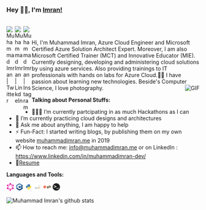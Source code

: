 ### Hey 👋🏽, I'm [Imran!](https://theimrankhalid.com/)

<br/>


<a href="https://twitter.com/mimran_dev">
<img align="left" alt="Muhammad Imran | Twitter" width="22px" src="https://cdn.jsdelivr.net/npm/simple-icons@v3/icons/twitter.svg" />
</a>
<a href="https://www.linkedin.com/in/muhammadimran-dev">
<img align="left" alt="Muhammad Imran | LinkdeIn" width="22px" src="https://cdn.jsdelivr.net/npm/simple-icons@v3/icons/linkedin.svg" />
</a>
<a href="https://www.instagram.com/muhammadimran.dev/">
<img align="left" alt="Muhammad Imran | Instagram" width="22px" src="https://cdn.jsdelivr.net/npm/simple-icons@v3/icons/instagram.svg" />
</a>


<br>
<br>
Hi, I'm Muhammad Imran, Azure Cloud Engineer and Microsoft Certified Azure Solution Architect Expert. Moreover, I am also Microsoft Certified Trainer (MCT) and Innovative Educator (MIE). Currently designing, developing and administering cloud solutions by using azure services. Also providing trainings to IT professionals with hands on labs for Azure Cloud.🙍🏽‍ 
I have passion about learning new technologies. 
Beside's Computer Science, I love photography.

<img align="right" alt="GIF" src="https://media.giphy.com/media/836HiJc7pgzy8iNXCn/giphy.gif" />

**Talking about Personal Stuffs:**

- 👨🏽‍💻 I’m currently partcipating in as much Hackathons as I can
- 🌱 I’m currently practicing cloud designs and architectures
- 💬 Ask me about anything, I am happy to help
- ⚡️ Fun-Fact: I started writing blogs, by publishing them on my own website [muhammadimran.me](https://muhammadimran.me/) in 2019
- 📫 How to reach me: info@muhammadimran.me or on LinkedIn : https://www.linkedin.com/in/muhammadimran-dev/
- 📝[Resume](https://drive.google.com/file/d/19eAAlcLonn9biLH-NqmMqtkyr25c6BPK/view)

**Languages and Tools:**

<code><img height="20" src="https://raw.githubusercontent.com/github/explore/5c058a388828bb5fde0bcafd4bc867b5bb3f26f3/topics/graphql/graphql.png"></code>
<code><img height="20" src="https://raw.githubusercontent.com/github/explore/80688e429a7d4ef2fca1e82350fe8e3517d3494d/topics/cpp/cpp.png"></code>
<code><img height="20" src="https://raw.githubusercontent.com/github/explore/80688e429a7d4ef2fca1e82350fe8e3517d3494d/topics/python/python.png"></code>
<code><img height="20" src="https://raw.githubusercontent.com/github/explore/80688e429a7d4ef2fca1e82350fe8e3517d3494d/topics/mysql/mysql.png"></code>
<code><img height="20" src="https://raw.githubusercontent.com/github/explore/80688e429a7d4ef2fca1e82350fe8e3517d3494d/topics/git/git.png"></code>
<code><img height="20" src="https://raw.githubusercontent.com/github/explore/80688e429a7d4ef2fca1e82350fe8e3517d3494d/topics/terminal/terminal.png"></code>

![Muhammad Imran's github stats](https://github-readme-stats.vercel.app/api?username=muhammadimran-dev&show_icons=true&hide_border=true)

